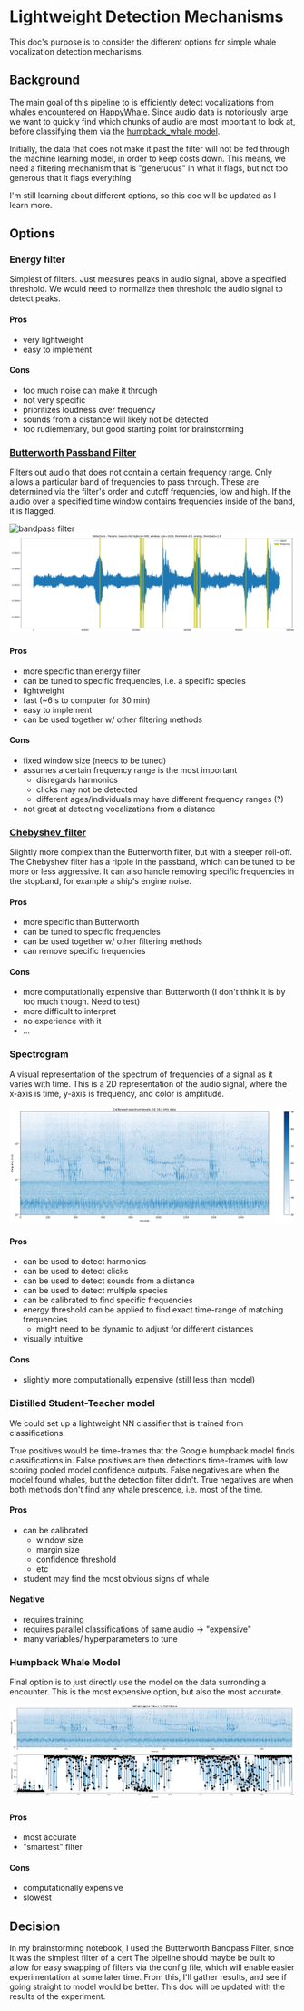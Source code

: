 # Lightweight Detection Mechanisms

This doc's purpose is to consider the different options for simple whale vocalization detection mechanisms.

## Background
The main goal of this pipeline to is efficiently detect vocalizations from whales encountered on [HappyWhale](https://happywhale.com/). 
Since audio data is notoriously large, we want to quickly find which chunks of audio are most important to look at, before classifying them via the [humpback_whale model](https://tfhub.dev/google/humpback_whale/1).

Initially, the data that does not make it past the filter will not be fed through the machine learning model, in order to keep costs down. 
This means, we need a filtering mechanism that is "generuous" in what it flags, but not too generous that it flags everything.

I'm still learning about different options, so this doc will be updated as I learn more.

## Options

### Energy filter
Simplest of filters. Just measures peaks in audio signal, above a specified threshold.
We would need to normalize then threshold the audio signal to detect peaks.

#### Pros
- very lightweight
- easy to implement

#### Cons
- too much noise can make it through
- not very specific
- prioritizes loudness over frequency
- sounds from a distance will likely not be detected
- too rudiementary, but good starting point for brainstorming


### [Butterworth Passband Filter](https://en.wikipedia.org/wiki/Butterworth_filter)

Filters out audio that does not contain a certain frequency range.
Only allows a particular band of frequencies to pass through. 
These are determined via the filter's order and cutoff frequencies, low and high.
If the audio over a specified time window contains frequencies inside of the band, it is flagged.

![bandpass filter](https://upload.wikimedia.org/wikipedia/commons/thumb/f/f6/Bandwidth.svg/320px-Bandwidth.svg.png)
![detections](../../img/detections.png)

#### Pros 
- more specific than energy filter
- can be tuned to specific frequencies, i.e. a specific species
- lightweight
- fast (~6 s to computer for 30 min)
- easy to implement
- can be used together w/ other filtering methods


#### Cons
- fixed window size (needs to be tuned)
- assumes a certain frequency range is the most important 
    - disregards harmonics
    - clicks may not be detected
    - different ages/individuals may have different frequency ranges (?)
- not great at detecting vocalizations from a distance


### [Chebyshev_filter](https://en.wikipedia.org/wiki/Chebyshev_filter)
Slightly more complex than the Butterworth filter, but with a steeper roll-off.
The Chebyshev filter has a ripple in the passband, which can be tuned to be more or less aggressive. 
It can also handle removing specific frequencies in the stopband, for example a ship's engine noise.

#### Pros
- more specific than Butterworth
- can be tuned to specific frequencies
- can be used together w/ other filtering methods
- can remove specific frequencies

#### Cons
- more computationally expensive than Butterworth (I don't think it is by too much though. Need to test)
- more difficult to interpret
- no experience with it
- ...


### Spectrogram
A visual representation of the spectrum of frequencies of a signal as it varies with time.
This is a 2D representation of the audio signal, where the x-axis is time, y-axis is frequency, and color is amplitude.

![spectrogram](../../img/spectrogram.png) 


#### Pros
- can be used to detect harmonics
- can be used to detect clicks
- can be used to detect sounds from a distance
- can be used to detect multiple species
- can be calibrated to find specific frequencies
- energy threshold can be applied to find exact time-range of matching frequencies
    - might need to be dynamic to adjust for different distances
- visually intuitive

#### Cons
- slightly more computationally expensive (still less than model)


### Distilled Student-Teacher model
We could set up a lightweight NN classifier 
that is trained from classifications.

True positives would be time-frames that the 
Google humpback model finds classifications in. 
False positives are then detections time-frames with 
low scoring pooled model confidence outputs. 
False negatives are when the model found whales, 
but the detection filter didn't. 
True negatives are when both methods don't find 
any whale prescence, i.e. most of the time. 

#### Pros 
- can be calibrated
    - window size
    - margin size
    - confidence threshold
    - etc
- student may find the most obvious signs of whale

#### Negative
- requires training
- requires parallel classifications of same audio -> "expensive"
- many variables/ hyperparameters to tune 

### Humpback Whale Model
Final option is to just directly use the model on the data surronding a encounter. 
This is the most expensive option, but also the most accurate.

![model results](../../img/model_results.png)

#### Pros
- most accurate
- "smartest" filter

#### Cons
- computationally expensive
- slowest


## Decision
In my brainstorming notebook, I used the Butterworth Bandpass Filter, since it was the simplest filter of a cert
The pipeline should maybe be built to allow for easy swapping of filters via the config file, which will enable easier experimentation at some later time. 
From this, I'll gather results, and see if going straight to model would be better. 
This doc will be updated with the results of the experiment.
